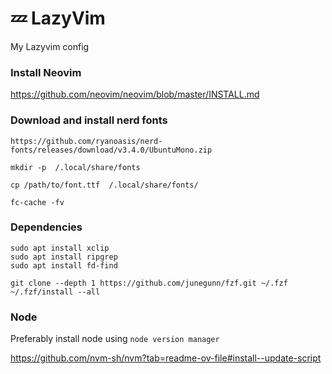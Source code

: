 # 💤 LazyVim

My Lazyvim config

### Install Neovim 
https://github.com/neovim/neovim/blob/master/INSTALL.md

### Download and install nerd fonts
```
https://github.com/ryanoasis/nerd-fonts/releases/download/v3.4.0/UbuntuMono.zip

mkdir -p  /.local/share/fonts

cp /path/to/font.ttf  /.local/share/fonts/

fc-cache -fv
```


### Dependencies

```
sudo apt install xclip
sudo apt install ripgrep
sudo apt install fd-find

git clone --depth 1 https://github.com/junegunn/fzf.git ~/.fzf
~/.fzf/install --all
```


### Node
Preferably install node using `node version manager`

https://github.com/nvm-sh/nvm?tab=readme-ov-file#install--update-script





